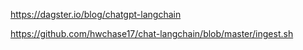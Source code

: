 https://dagster.io/blog/chatgpt-langchain

https://github.com/hwchase17/chat-langchain/blob/master/ingest.sh